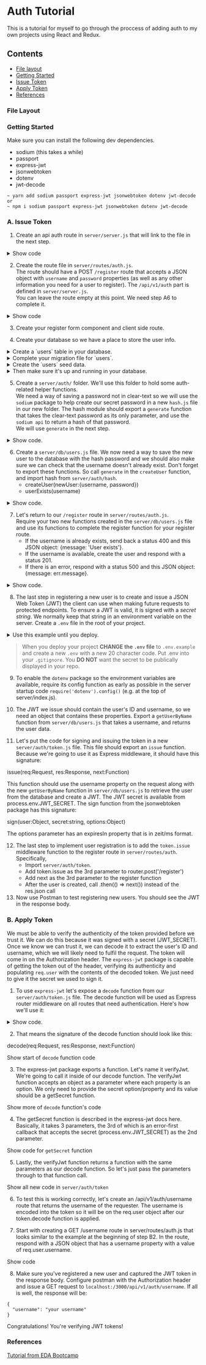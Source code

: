 # Auth Tutorial

This is a tutorial for myself to go through the proccess of adding auth to my own projects using React and Redux.

## Contents
- [File layout](#file-layout)
- [Getting Started](#getting-started)
- [Issue Token](#a-issue-token)
- [Apply Token](#b-apply-token)
- [References](#references)


### File Layout


### Getting Started
Make sure you can install the following dev dependencies.  
- sodium (this takes a while)
- passport
- express-jwt
- jsonwebtoken
- dotenv
- jwt-decode
   
```shell
~ yarn add sodium passport express-jwt jsonwebtoken dotenv jwt-decode
or
~ npm i sodium passport express-jwt jsonwebtoken dotenv jwt-decode
```

### A. Issue Token

1. Create an api auth route in `server/server.js` that will link to the file in the next step.

<details><summary>Show code</summary>

```javascript
// server/server.js

const path = require('path')
const express = require('express')
const passport = require('passport')
const bodyParser = require('body-parser')

const authRoutes = require('./routes/auth')

const server = express()
server.use(express.static(path.join(__dirname, 'public')))
server.use(bodyParser.json())
server.use(passport.initialize())
server.use(express.json())

// these are the routes we have created
server.use('/api/v1/auth', authRoutes)

// Default route for non-API requests
server.get('*', (req, res) => {
  res.sendFile(path.join(__dirname, 'public/index.html'))
})

module.exports = server
```
</details>  


2. Create the route file in `server/routes/auth.js`.  
The route should have a POST `/register` route that accepts a JSON object with `username` and `password` properties (as well as any other information you need for a user to register). The `/api/v1/auth` part is defined in `server/server.js`.  
You can leave the route empty at this point. We need step A6 to complete it.

<details><summary>Show code</summary>

```javascript
// server/routes/auth.js
const express = require('express')
const bodyParser = require('body-parser')
const router = express.Router()

   module.exports = router

   router.use(bodyParser.json())

   router.post('/register', register, token.issue)

   function register (req, res) {
         const {username, password} = req.body
         // TODO: make sure username doesn't already exist
         // TODO: if not, hash the password and add the user to the database
     }

   module.exports = router
   ```
</details>  


3. Create your register form component and client side route.

4. Create your database so we have a place to store the user info.

<details><summary>Create a `users` table in your database.</summary>
   
   ```shell
   ~ yarn knex migrate:make users
   ```
</details>
  
<details><summary>Complete your migration file for `users`.</summary>
  
  ```shell
   Code depends on version
   ```
</details>
  
<details><summary>Create the `users` seed data.</summary>
  
  ```shell
   Code depends on version
   ```
</details>
   
<details><summary>Then make sure it's up and running in your database.</summary>
   
   ```shell
       ~ yarn knex migrate:latest
       ~ yarn knex seed:run
   ```
</details>  


5. Create a `server/auth/` folder. We'll use this folder to hold some auth-related helper functions.  
We need a way of saving a password not in clear-text so we will use the `sodium` package to help create our secret password in a new `hash.js` file in our new folder. The hash module should export a `generate` function that takes the clear-text password as its only parameter, and use the `sodium api` to return a hash of that password.  
We will use `generate` in the next step.

<details><summary>Show code.</summary>
   
   ```javascript
    // server/auth/hash.js
   
    const sodium = require('sodium').api

   module.exports = {
    generate
   }

   function generate (password) {
   const passwordBuffer = Buffer.from(password, 'utf8')
    return sodium.crypto_pwhash_str(
      passwordBuffer,
      sodium.crypto_pwhash_OPSLIMIT_INTERACTIVE,
      sodium.crypto_pwhash_MEMLIMIT_INTERACTIVE
    )
   }
   ```
</details>  


6. Create a `server/db/users.js` file. We now need a way to save the new user to the database with the hash password and we should also make sure we can check that the username doesn't already exist. Don't forget to export these functions.
So call `generate` in the `createUser` function, and import hash from `server/auth/hash`.
   - createUser(newUser:{username, password})
   - userExists(username)
   
<details><summary>Show code.</summary>
   
   ```javascript
   // server/db/users.js
   const connection = require('./connection')
   const hash = require('../auth/hash')

   module.exports = {
      createUser,
      userExists
   }

   function createUser (username, password, conn) {
      const passwordHash = hash.generate(password)
      const db = conn || connection
      return db('users')
       .insert({username, hash: passwordHash})
   }

   function userExists (username, conn) {
      const db = conn || connection
      return db('users')
       .count('id')
       .where('username', username)
       .then(count => {
         return count[0].id > 0
      })
   }
   ```
</details>  

7. Let's return to our `/register` route in `server/routes/auth.js`.  
Require your two new functions created in the `server/db/users.js` file and use its functions to complete the register function for your register route.
   - If the username is already exists, send back a status 400 and this JSON object: {message: 'User exists'}.
   - If the username is available, create the user and respond with a status 201.
   - If there is an error, respond with a status 500 and this JSON object: {message: err.message}.
   
<details><summary>Show code.</summary>
   
   ```javascript
   // server/routes/auth.js
const express = require('express')

const {userExists, createUser} = require('../db/users')

const router = express.Router()

router.post('/register', register)

function register (req, res) {
  userExists(req.body.username)
    .then(exists => {
      if (exists) {
        return res.status(400).send({ message: 'User exists' })
      }
      createUser(req.body.username, req.body.password)
        .then(() => res.status(201).end())
    })
    .catch(err => {
      res.status(500).send({ message: err.message })
    })
}

module.exports = router
```
</details>  

8. The last step in registering a new user is to create and issue a JSON Web Token (JWT) the client can use when making future requests to protected endpoints. To ensure a JWT is valid, it is signed with a _secret string_. We normally keep that string in an environment variable on the server.
Create a `.env` file in the root of your project.  
   
<details><summary>Use this example until you deploy.</summary>
   
   ```shell
   JWT_SECRET=a31sl86dfk862jsd54lfk123lksjhd92
   ``` 
</details>

> When you deploy your project **CHANGE the `.env` file** to `.env.example` and create a new `.env` with a new 20 character code. Put .env into your `.gitignore`. You **DO NOT** want the secret to be publically displayed in your repo.  

9. To enable the `dotenv` package so the environment variables are available, require its config function as early as possible in the server startup code `require('dotenv').config()` (e.g. at the top of server/index.js).

10. The JWT we issue should contain the user's ID and username, so we need an object that contains these properties. Export a `getUserByName` function from `server/db/users.js` that takes a username, and returns the user data.

11. Let's put the code for signing and issuing the token in a new `server/auth/token.js` file. This file should export an `issue` function. Because we're going to use it as Express middleware, it should have this signature:

issue(req:Request, res:Response, next:Function)

This function should use the username property on the request along with the new `getUserByName` function in `server/db/users.js` to retrieve the user from the database and create a JWT. The JWT secret is available from process.env.JWT_SECRET. The sign function from the jsonwebtoken package has this signature:

sign(user:Object, secret:string, options:Object)

The options parameter has an expiresIn property that is in zeit/ms format.

12. The last step to implement user registration is to add the `token.issue` middleware function to the register route in `server/routes/auth`. Specifically,
    - Import `server/auth/token`.
    - Add token.issue as the 3rd parameter to router.post('/register')
    - Add next as the 3rd parameter to the register function
    - After the user is created, call .then(() => next()) instead of the res.json call
13. Now use Postman to test registering new users. You should see the JWT in the response body.

### B. Apply Token
We must be able to verify the authenticity of the token provided before we trust it. We can do this because it was signed with a secret (JWT_SECRET). Once we know we can trust it, we can decode it to extract the user's ID and username, which we will likely need to fulfil the request.
The token will come in on the Authorization header. The `express-jwt` package is capable of getting the token out of the header, verifying its authenticity and populating `req.user` with the contents of the decoded token. We just need to give it the secret we used to sign it.

1. To use `express-jwt` let's expose a `decode` function from our `server/auth/token.js` file. The decode function will be used as Express router middleware on all routes that need authentication. Here's how we'll use it:

<details><summary>Show code.</summary>
   
```javascript
// server/routes/ROUTES-YOU-NEED-AUTH-TO-VISIT.js
const token = require('../auth/token')

router.get('/:ROUTE-YOU-NEED-AUTH-TO-VISIT', token.decode, (req, res) => {
  // now req.user will contain the contents of our token
})
```
</details>  

2. That means the signature of the decode function should look like this:

decode(req:Request, res:Response, next:Function)

Show start of `decode` function code

3. The express-jwt package exports a function. Let's name it verifyJwt. We're going to call it inside of our decode function. The verifyJwt function accepts an object as a parameter where each property is an option. We only need to provide the secret option/property and its value should be a getSecret function.

Show more of `decode` function's code

4. The getSecret function is described in the express-jwt docs here. Basically, it takes 3 parameters, the 3rd of which is an error-first callback that accepts the secret (process.env.JWT_SECRET) as the 2nd parameter.

Show code for `getSecret` function

5. Lastly, the verifyJwt function returns a function with the same parameters as our decode function. So let's just pass the parameters through to that function call.

Show all new code in `server/auth/token`

6. To test this is working correctly, let's create an /api/v1/auth/username route that returns the username of the requester. The username is encoded into the token so it will be on the req.user object after our token.decode function is applied.

7. Start with creating a GET /username route in server/routes/auth.js that looks similar to the example at the beginning of step B2. In the route, respond with a JSON object that has a username property with a value of req.user.username.

Show code

8. Make sure you've registered a new user and captured the JWT token in the response body. Configure postman with the Authorization header and issue a GET request to `localhost:/3000/api/v1/auth/username`. If all is well, the response will be:

```
{
  "username": "your username"
}
```

Congratulations! You're verifying JWT tokens!




### References
[Tutorial from EDA Bootcamp](https://github.com/harakeke-2018/jwt-auth)
